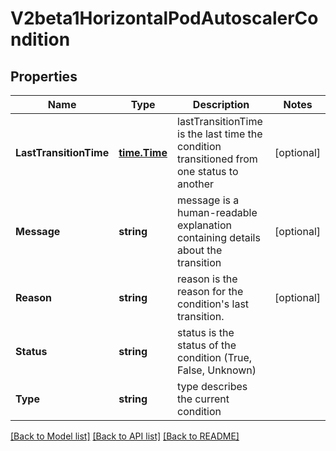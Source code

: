 # V2beta1HorizontalPodAutoscalerCondition

## Properties
Name | Type | Description | Notes
------------ | ------------- | ------------- | -------------
**LastTransitionTime** | [**time.Time**](time.Time.md) | lastTransitionTime is the last time the condition transitioned from one status to another | [optional] 
**Message** | **string** | message is a human-readable explanation containing details about the transition | [optional] 
**Reason** | **string** | reason is the reason for the condition&#39;s last transition. | [optional] 
**Status** | **string** | status is the status of the condition (True, False, Unknown) | 
**Type** | **string** | type describes the current condition | 

[[Back to Model list]](../README.md#documentation-for-models) [[Back to API list]](../README.md#documentation-for-api-endpoints) [[Back to README]](../README.md)


